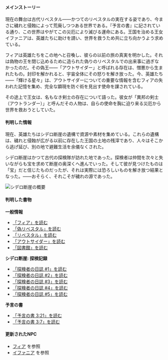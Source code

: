 <!-- title: ロア概要 -->
<!-- status: なし -->

#### メインストーリー

現在の舞台は古代リベスタル——かつてのリベスタルの実在する姿であり、今まさに穢れと侵蝕によって荒廃しつつある世界である。『予言の書』に記されている通り、この世界はやがてこの災厄により滅びる運命にある。王国を治める王女イファニアは、英雄たちに助けを請い、世界を救うため共に立ち向かうよう求めている。

フィアは英雄たちをこの地へと召喚し、彼らの以前の旅の真実を明かした。それは偽物の王を閉じ込めるために造られた偽りのリベスタルでの出来事に過ぎなかったのだ。その偽王——「アウトサイダー」と呼ばれる存在は、憎悪から生まれたもの。封印を解かれると、宇宙全体にその怒りを解き放った。今、英雄たち——「輝ける星々」は、アウトサイダーについての重要な情報を含むフィアの失われた記憶を集め、完全な顕現を防ぐ術を見出す使命を課されている。

その途上で王女は、名もなき剣士の存在について語った。彼女が「異邦の剣士（アウトランダー）」と呼んだその人物は、自らの使命を胸に迫り来る災厄から世界を救おうとしていた。

#### 判明した情報

現在、英雄たちはシデロ断崖の遺構で資源や素材を集めている。これらの遺構は、穢れと侵蝕が広がる以前に存在した王国の土地の残滓であり、人々はそこから逃げ延び、別の地で避難生活を余儀なくされた。

シデロ断崖はかつて古代の探検隊が訪れた地であった。探検者は仲間を次々と失いながらも宝を求めて断崖の奥深くへ進んでいった。そして彼が見つけたものは「宝」だと信じたものだったが、それは実際には恐ろしいものを解き放つ結果となった。——おそらく、それこそが穢れの源であった。

![シデロ断崖の概要](/images-opt/lore-cliffs-of-sidero-opt.webp)

#### 判明した書物

**一般情報**

- [「フィア」を読む](#text:fia)
- [「偽リベスタル」を読む](#text:libestal-ficta)
- [「リベスタル」を読む](#text:libestal-ancient)
- [「アウトサイダー」を読む](#text:the-outsider)
- [「図書館」を読む](#text:the-library)

**シデロ断崖: 探検記録**

- [「探検者の日誌 #1」を読む](#text:explorers-journal-1)
- [「探検者の日誌 #2」を読む](#text:explorers-journal-2)
- [「探検者の日誌 #3」を読む](#text:explorers-journal-3)
- [「探検者の日誌 #4」を読む](#text:explorers-journal-4)
- [「探検者の日誌 #5」を読む](#text:explorers-journal-5)

**予言の書**

- [「予言の書 3:21」を読む](#text:book-of-prophecies-3-21)
- [「予言の書 3:7」を読む](#text:book-of-prophecies-3-7)

#### 更新されたNPC

- [フィア](#node:fia) を参照
- [イファニア](#node:iphania) を参照
